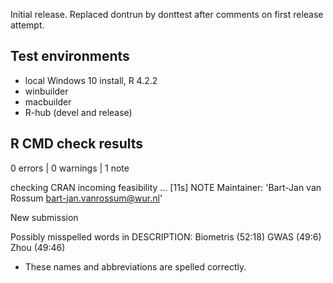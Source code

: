 Initial release. Replaced dontrun by donttest after comments on first release attempt.

## Test environments
* local Windows 10 install, R 4.2.2
* winbuilder
* macbuilder
* R-hub (devel and release)

## R CMD check results

0 errors | 0 warnings | 1 note

checking CRAN incoming feasibility ... [11s] NOTE
Maintainer: 'Bart-Jan van Rossum <bart-jan.vanrossum@wur.nl>'

New submission

Possibly misspelled words in DESCRIPTION:
  Biometris (52:18)
  GWAS (49:6)
  Zhou (49:46)

* These names and abbreviations are spelled correctly.

